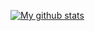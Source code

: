 [![My github stats](https://github-readme-stats.vercel.app/api?username=stan29308&count_private=true&show_icons=true)](https://github.com/anuraghazra/github-readme-stats)

